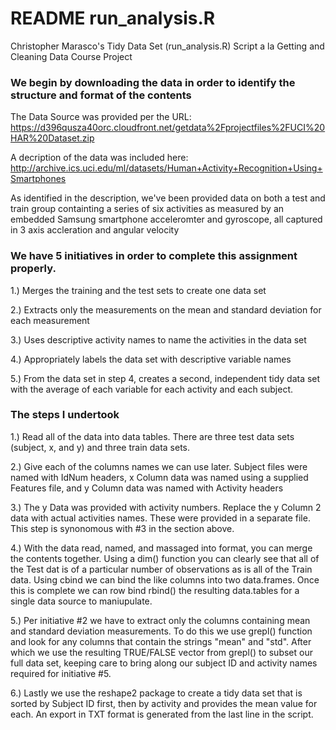# README run_analysis.R
Christopher Marasco's Tidy Data Set (run_analysis.R) Script a la Getting and Cleaning Data Course Project

### We begin by downloading the data in order to identify the structure and format of the contents 

  The Data Source was provided per the URL: 
  https://d396qusza40orc.cloudfront.net/getdata%2Fprojectfiles%2FUCI%20HAR%20Dataset.zip

  A decription of the data was included here: 
  http://archive.ics.uci.edu/ml/datasets/Human+Activity+Recognition+Using+Smartphones

  As identified in the description, we've been provided data on both a test and train group containting a series of six activities as measured by an embedded Samsung smartphone acceleromter and gyroscope, all captured in 3 axis accleration and angular velocity
  
### We have 5 initiatives in order to complete this assignment properly.

1.) Merges the training and the test sets to create one data set

2.) Extracts only the measurements on the mean and standard deviation for each measurement

3.) Uses descriptive activity names to name the activities in the data set

4.) Appropriately labels the data set with descriptive variable names

5.) From the data set in step 4, creates a second, independent tidy data set with the average of each variable for each activity and each subject.

### The steps I undertook

1.) Read all of the data into data tables. There are three test data sets (subject, x, and y) and three train data sets.

2.) Give each of the columns names we can use later. Subject files were named with IdNum headers, x Column data was named using a supplied Features file, and y Column data was named with Activity headers

3.) The y Data was provided with activity numbers. Replace the y Column 2 data with actual activities names. These were provided in a separate file. This step is synonomous with #3 in the section above.

4.) With the data read, named, and massaged into format, you can merge the contents together. Using a dim() function you can clearly see that all of the Test dat is of a particular number of observations as is all of the Train data. Using cbind we can bind the like columns into two data.frames. Once this is complete we can row bind rbind() the resulting data.tables for a single data source to maniupulate.

5.) Per initiative #2 we have to extract only the columns containing mean and standard deviation measurements. To do this we use grepl() function and look for any columns that contain the strings "mean" and "std". After which we use the resulting TRUE/FALSE vector from grepl() to subset our full data set, keeping care to bring along our subject ID and activity names required for initiative #5.

6.) Lastly we use the reshape2 package to create a tidy data set that is sorted by Subject ID first, then by activity and provides the mean value for each. An export in TXT format is generated from the last line in the script.
  
